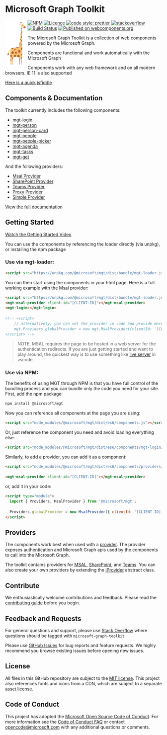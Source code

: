 # Microsoft Graph Toolkit

<img align="left" height="150" src="https://github.com/microsoftgraph/microsoft-graph-toolkit/raw/master/assets/graff.png" title="Graff the Giraffe">

[![NPM](https://img.shields.io/npm/v/@microsoft/mgt.svg)](https://www.npmjs.com/package/@microsoft/mgt) [![Licence](https://img.shields.io/github/license/microsoftgraph/microsoft-graph-toolkit.svg)](https://github.com/microsoftgraph/microsoft-graph-toolkit) [![code style: prettier](https://img.shields.io/badge/code_style-prettier-ff69b4.svg)](https://github.com/microsoftgraph/msgraph-sdk-javascript) [![stackoverflow](https://img.shields.io/stackexchange/stackoverflow/t/microsoft-graph-toolkit.svg)](https://stackoverflow.com/questions/tagged/microsoft-graph-toolkit)
[![Build Status](https://dev.azure.com/microsoft-graph-toolkit/microsoft-graph-toolkit/_apis/build/status/microsoftgraph.microsoft-graph-toolkit?branchName=master)](https://dev.azure.com/microsoft-graph-toolkit/microsoft-graph-toolkit/_build/latest?definitionId=1&branchName=master) [![Published on webcomponents.org](https://img.shields.io/badge/webcomponents.org-published-blue.svg)](https://www.webcomponents.org/element/@microsoft/mgt)

The Microsoft Graph Toolkit is a collection of web components powered by the Microsoft Graph.

Components are functional and work automatically with the Microsoft Graph

Components work with any web framework and on all modern browsers. IE 11 is also supported

[Here is a quick jsfiddle](https://jsfiddle.net/metulev/9phqxLd5/)

## Components & Documentation

The toolkit currently includes the following components:

* [mgt-login](https://docs.microsoft.com/graph/toolkit/components/login)
* [mgt-person](https://docs.microsoft.com/graph/toolkit/components/person)
* [mgt-person-card](https://docs.microsoft.com/graph/toolkit/components/person-card)
* [mgt-people](https://docs.microsoft.com/graph/toolkit/components/people)
* [mgt-people-picker](https://docs.microsoft.com/graph/toolkit/components/people-picker)
* [mgt-agenda](https://docs.microsoft.com/graph/toolkit/components/agenda)
* [mgt-tasks](https://docs.microsoft.com/graph/toolkit/components/tasks)
* [mgt-get](https://docs.microsoft.com/graph/toolkit/components/get)

And the following providers:

* [Msal Provider](https://docs.microsoft.com/graph/toolkit/providers/msal)
* [SharePoint Provider](https://docs.microsoft.com/graph/toolkit/providers/sharepoint)
* [Teams Provider](https://docs.microsoft.com/graph/toolkit/providers/teams)
* [Proxy Provider](https://docs.microsoft.com/graph/toolkit/providers/proxy)
* [Simple Provider](https://docs.microsoft.com/graph/toolkit/providers/custom)

[View the full documentation](https://docs.microsoft.com/graph/toolkit/overview)

## Getting Started

[Watch the Getting Started Video](https://www.youtube.com/watch?v=oZCGb2MMxa0)

You can use the components by referencing the loader directly (via unpkg), or installing the npm package

### Use via mgt-loader:

```html
<script src="https://unpkg.com/@microsoft/mgt/dist/bundle/mgt-loader.js"></script>
```

You can then start using the components in your html page. Here is a full working example with the Msal provider:

```html
<script src="https://unpkg.com/@microsoft/mgt/dist/bundle/mgt-loader.js"></script>
<mgt-msal-provider client-id="[CLIENT-ID]"></mgt-msal-provider>
<mgt-login></mgt-login>

<!-- <script>
    // alternatively, you can set the provider in code and provide more options
    mgt.Providers.globalProvider = new mgt.MsalProvider({clientId: '[CLIENT-ID]'});
</script> -->
```

> NOTE: MSAL requires the page to be hosted in a web server for the authentication redirects. If you are just getting started and want to play around, the quickest way is to use something like [live server](https://marketplace.visualstudio.com/items?itemName=ritwickdey.LiveServer) in vscode.

### Use via NPM:

The benefits of using MGT through NPM is that you have full control of the bundling process and you can bundle only the code you need for your site. First, add the npm package:

```bash
npm install @microsoft/mgt
```

Now you can reference all components at the page you are using:

```html
<script src="node_modules/@microsoft/mgt/dist/es6/components.js"></script>
```

Or, just reference the component you need and avoid loading everything else:

```html
<script src="node_modules/@microsoft/mgt/dist/es6/components/mgt-login/mgt-login.js"></script>
```

Similarly, to add a provider, you can add it as a component:

```html
<script src="node_modules/@microsoft/mgt/dist/es6/components/providers/mgt-msal-provider.js"></script>

<mgt-msal-provider client-id="[CLIENT-ID]"></mgt-msal-provider>
```

or, add it in your code:

```html
<script type="module">
  import { Providers, MsalProvider } from '@microsoft/mgt';

  Providers.globalProvider = new MsalProvider({ clientId: '[CLIENT-ID]' });
</script>
```

## Providers

The components work best when used with a [provider](https://docs.microsoft.com/graph/toolkit/providers). The provider exposes authentication and Microsoft Graph apis used by the components to call into the Microsoft Graph.

The toolkit contains providers for [MSAL](https://docs.microsoft.com/graph/toolkit/providers/msal), [SharePoint](https://docs.microsoft.com/graph/toolkit/providers/sharepoint), and [Teams](https://docs.microsoft.com/graph/toolkit/providers/teams). You can also create your own providers by extending the [IProvider](https://docs.microsoft.com/graph/toolkit/providers/custom) abstract class.

## Contribute

We enthusiastically welcome contributions and feedback. Please read the [contributing guide](CONTRIBUTING.md) before you begin.

## Feedback and Requests

For general questions and support, please use [Stack Overflow](https://stackoverflow.com/questions/tagged/microsoft-graph-toolkit) where questions should be tagged with `microsoft-graph-toolkit`

Please use [GitHub Issues](https://github.com/microsoftgraph/microsoft-graph-toolkit/issues?q=is%3Aissue+is%3Aopen+sort%3Aupdated-desc) for bug reports and feature requests. We highly recommend you browse existing issues before opening new issues.

## License

All files in this GitHub repository are subject to the [MIT license](https://github.com/OfficeDev/office-ui-fabric-core/blob/master/LICENSE). This project also references fonts and icons from a CDN, which are subject to a separate [asset license](https://static2.sharepointonline.com/files/fabric/assets/license.txt).

## Code of Conduct

This project has adopted the [Microsoft Open Source Code of Conduct](https://opensource.microsoft.com/codeofconduct/). For more information see the [Code of Conduct FAQ](https://opensource.microsoft.com/codeofconduct/faq/) or contact [opencode@microsoft.com](mailto:opencode@microsoft.com) with any additional questions or comments.
